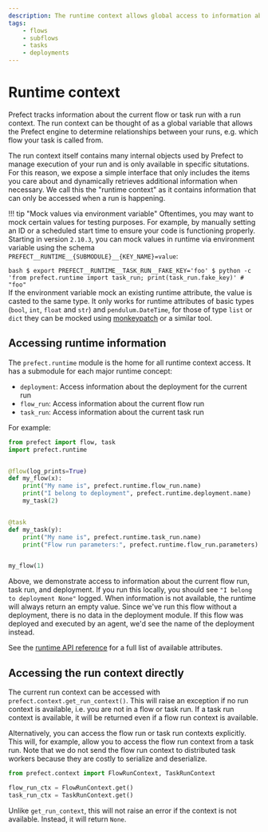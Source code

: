 ```yaml
---
description: The runtime context allows global access to information about the current run.
tags:
    - flows
    - subflows
    - tasks
    - deployments
---
```



# Runtime context

Prefect tracks information about the current flow or task run with a run context. The run context can be thought of as a global variable that allows the Prefect engine to determine relationships between your runs, e.g. which flow your task is called from.

The run context itself contains many internal objects used by Prefect to manage execution of your run and is only available in specific situtations. For this reason, we expose a simple interface that only includes the items you care about and dynamically retrieves additional information when necessary. We call this the "runtime context" as it contains information that can only be accessed when a run is happening.

!!! tip "Mock values via environment variable"
    Oftentimes, you may want to mock certain values for testing purposes.  For example, by manually setting an ID or a scheduled start time to ensure your code is functioning properly.  Starting in version `2.10.3`, you can mock values in runtime via environment variable using the schema `PREFECT__RUNTIME__{SUBMODULE}__{KEY_NAME}=value`:
    <div class="terminal">
    ```bash
    $ export PREFECT__RUNTIME__TASK_RUN__FAKE_KEY='foo'
    $ python -c 'from prefect.runtime import task_run; print(task_run.fake_key)' # "foo"
    ```
    </div>
    If the environment variable mock an existing runtime attribute, the value is casted to the same type. It only works for runtime attributes of basic types (`bool`, `int`, `float` and `str`) and `pendulum.DateTime`, for those of type `list` or `dict` they can be mocked using [monkeypatch](https://docs.pytest.org/en/latest/how-to/monkeypatch.html) or a similar tool.


## Accessing runtime information

The `prefect.runtime` module is the home for all runtime context access. It has a submodule for each major runtime concept:

- `deployment`: Access information about the deployment for the current run
- `flow_run`: Access information about the current flow run
- `task_run`: Access information about the current task run


For example:

```python
from prefect import flow, task
import prefect.runtime


@flow(log_prints=True)
def my_flow(x):
    print("My name is", prefect.runtime.flow_run.name)
    print("I belong to deployment", prefect.runtime.deployment.name)
    my_task(2)


@task
def my_task(y):
    print("My name is", prefect.runtime.task_run.name)
    print("Flow run parameters:", prefect.runtime.flow_run.parameters)


my_flow(1)
```

Above, we demonstrate access to information about the current flow run, task run, and deployment. If you run this locally, you should see `"I belong to deployment None"` logged. When information is not available, the runtime will always return an empty value. Since we've run this flow without a deployment, there is no data in the deployment module. If this flow was deployed and executed by an agent, we'd see the name of the deployment instead.

See the [runtime API reference](/api-ref/prefect/runtime/flow_run/) for a full list of available attributes.

## Accessing the run context directly

The current run context can be accessed with `prefect.context.get_run_context()`. This will raise an exception if no run context is available, i.e. you are not in a flow or task run. If a task run context is available, it will be returned even if a flow run context is available.

Alternatively, you can access the flow run or task run contexts explicitly. This will, for example, allow you to access the flow run context from a task run. Note that we do not send the flow run context to distributed task workers because they are costly to serialize and deserialize.

```python
from prefect.context import FlowRunContext, TaskRunContext

flow_run_ctx = FlowRunContext.get()
task_run_ctx = TaskRunContext.get()
```

Unlike `get_run_context`, this will not raise an error if the context is not available. Instead, it will return `None`.

